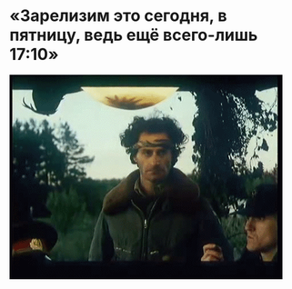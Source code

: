 # «Зарелизим это сегодня, в пятницу, ведь ещё всего-лишь 17:10»

![«Зарелизим это сегодня, в пятницу, ведь ещё всего-лишь 17:10»](../images/9edcd9ec-d1f5-4bfb-9487-0d39e7d7e152.gif)